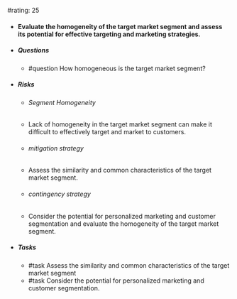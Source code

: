 #rating: 25
- #### Evaluate the homogeneity of the target market segment and assess its potential for effective targeting and marketing strategies.
- ##### Questions
  - #question How homogeneous is the target market segment?
- ##### Risks

  - ###### Segment Homogeneity
  - Lack of homogeneity in the target market segment can make it difficult to effectively target and market to customers.
  - ###### mitigation strategy
  - Assess the similarity and common characteristics of the target market segment.
  - ###### contingency strategy
  - Consider the potential for personalized marketing and customer segmentation and evaluate the homogeneity of the target market segment.
- ##### Tasks
  - #task Assess the similarity and common characteristics of the target market segment
  - #task  Consider the potential for personalized marketing and customer segmentation.



